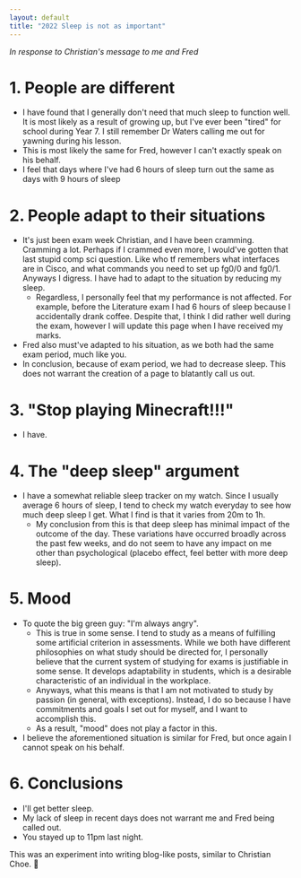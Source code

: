 ```yaml
---
layout: default
title: "2022 Sleep is not as important"
---
```


*In response to Christian's message to me and Fred*

# 1. People are different
- I have found that I generally don't need that much sleep to function well. It is most likely as a result of growing up, but I've ever been "tired" for school during Year 7. I still remember Dr Waters calling me out for yawning during his lesson. 
- This is most likely the same for Fred, however I can't exactly speak on his behalf.
- I feel that days where I've had 6 hours of sleep turn out the same as days with 9 hours of sleep
# 2. People adapt to their situations
- It's just been exam week Christian, and I have been cramming. Cramming a lot. Perhaps if I crammed even more, I would've gotten that last stupid comp sci question. Like who tf remembers what interfaces are in Cisco, and what commands you need to set up fg0/0 and fg0/1. Anyways I digress. I have had to adapt to the situation by reducing my sleep.
	- Regardless, I personally feel that my performance is not affected. For example, before the Literature exam I had 6 hours of sleep because I accidentally drank coffee. Despite that, I think I did rather well during the exam, however I will update this page when I have received my marks.
- Fred also must've adapted to his situation, as we both had the same exam period, much like you. 
- In conclusion, because of exam period, we had to decrease sleep. This does not warrant the creation of a page to blatantly call us out.

# 3. "Stop playing Minecraft!!!"
- I have.

# 4. The "deep sleep" argument
- I have a somewhat reliable sleep tracker on my watch. Since I usually average 6 hours of sleep, I tend to check my watch everyday to see how much deep sleep I get. What I find is that it varies from 20m to 1h. 
	- My conclusion from this is that deep sleep has minimal impact of the outcome of the day. These variations have occurred broadly across the past few weeks, and do not seem to have any impact on me other than psychological (placebo effect, feel better with more deep sleep).

# 5. Mood
- To quote the big green guy: "I'm always angry".
	- This is true in some sense. I tend to study as a means of fulfilling some artificial criterion in assessments. While we both have different philosophies on what study should be directed for, I personally believe that the current system of studying for exams is justifiable in some sense. It develops adaptability in students, which is a desirable characteristic of an individual in the workplace.
	- Anyways, what this means is that I am not motivated to study by passion (in general, with exceptions). Instead, I do so because I have commitments and goals I set out for myself, and I want to accomplish this. 
	- As a result, "mood" does not play a factor in this.
- I believe the aforementioned situation is similar for Fred, but once again I cannot speak on his behalf.

# 6. Conclusions
- I'll get better sleep.
- My lack of sleep in recent days does not warrant me and Fred being called out.
- You stayed up to 11pm last night. 

This was an experiment into writing blog-like posts, similar to Christian Choe. 💖